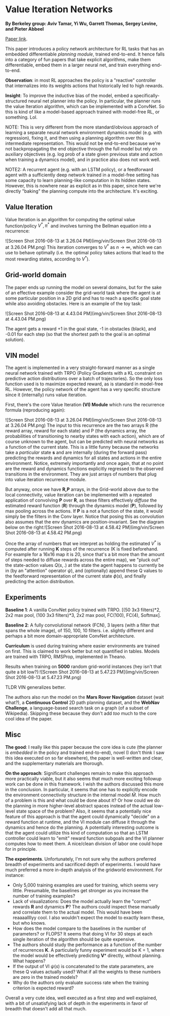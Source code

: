 # Value Iteration Networks

**By Berkeley group: Aviv Tamar, Yi Wu, Garrett Thomas, Sergey Levine, and Pieter Abbeel**

[Paper link](http://arxiv.org/abs/1602.02867).

This paper introduces a policy network architecture for RL tasks that has an embedded differentiable *planning module*, trained end-to-end. It hence falls into a category of fun papers that take explicit algorithms, make them differentiable, embed them in a larger neural net, and train everything end-to-end.

**Observation**: in most RL approaches the policy is a "reactive" controller that internalizes into its weights actions that historically led to high rewards.

**Insight**: To improve the inductive bias of the model, embed a specifically-structured neural net planner into the policy. In particular, the planner runs the value Iteration algorithm, which can be implemented with a ConvNet. So this is kind of like a model-based approach trained with model-free RL, or something. Lol.

NOTE: This is very different from the more standard/obvious approach of learning a separate neural network environment dynamics model (e.g. with regression), fixing it, and then using a planning algorithm over this intermediate representation. This would not be end-to-end because we're not backpropagating the end objective through the full model but rely on auxiliary objectives (e.g. log prob of a state given previous state and action when training a dynamics model), and in practice also does not work well.

NOTE2: A recurrent agent (e.g. with an LSTM policy), or a feedforward agent with a sufficiently deep network trained in a model-free setting has some capacity to learn planning-like computation in its hidden states. However, this is nowhere near as explicit as in this paper, since here we're directly "baking" the planning compute into the architecture. It's exciting.



## Value Iteration

Value Iteration is an algorithm for computing the optimal value function/policy $V^*, \pi^*$ and involves turning the Bellman equation into a recurrence:

![Screen Shot 2016-08-13 at 3.26.04 PM](img/vin/Screen Shot 2016-08-13 at 3.26.04 PM.png)
This iteration converges to $V^*$ as $n \rightarrow \infty$, which we can use to behave optimally (i.e. the optimal policy takes actions that lead to the most rewarding states, according to $V^*$). 



## Grid-world domain

The paper ends up running the model on several domains, but for the sake of an effective example consider the grid-world task where the agent is at some particular position in a 2D grid and has to reach a specific goal state while also avoiding obstacles. Here is an example of the toy task:

 ![Screen Shot 2016-08-13 at 4.43.04 PM](img/vin/Screen Shot 2016-08-13 at 4.43.04 PM.png)

The agent gets a reward +1 in the goal state, -1 in obstacles (black), and -0.01 for each step (so that the shortest path to the goal is an optimal solution).



## VIN model

The agent is implemented in a very straight-forward manner as a single neural network trained with TRPO (Policy Gradients with a KL constraint on predictive action distributions over a batch of trajectories). So the only loss function used is to maximize expected reward, as is standard in model-free RL. However, the policy network of the agent has a very specific structure since it (internally) runs value iteration.

First, there's the core Value Iteration **(VI) Module** which runs the recurrence formula (reproducing again):

![Screen Shot 2016-08-13 at 3.26.04 PM](img/vin/Screen Shot 2016-08-13 at 3.26.04 PM.png)
The input to this recurrence are the two arrays R (the reward array, reward for each state) and P (the dynamics array, the probabilities of transitioning to nearby states with each action), which are of course unknown to the agent, but can be predicted with neural networks as a function of the current state. This is a little funny because the networks take a _particular_ state **s** and are internally (during the forward pass) predicting the rewards and dynamics for all states and actions in the entire environment. Notice, extremely importantly and once again, that at no point are the reward and dynamics functions explicitly regressed to the observed transitions in the environment. They are just arrays of numbers that plug into value iteration recurrence module.

But anyway, once we have **R,P** arrays, in the Grid-world above due to the local connectivity, value iteration can be implemented with a repeated application of convolving **P** over **R**, as these filters effectively *diffuse* the estimated reward function (**R**) through the dynamics model (**P**), followed by max pooling across the actions. If **P** is a not a function of the state, it would simply be the filters in the Conv layer. Notice that posing this as convolution also assumes that the env dynamics are position-invariant. See the diagram below on the right:![Screen Shot 2016-08-13 at 4.58.42 PM](img/vin/Screen Shot 2016-08-13 at 4.58.42 PM.png)

Once the array of numbers that we interpret as holding the estimated $V^*$ is computed after running **K** steps of the recurrence (K is fixed beforehand. For example for a 16x16 map it is 20, since that's a bit more than the amount of steps needed to diffuse rewards across the entire map), we "pluck out" the state-action values $Q(s,.)$ at the state the agent happens to currently be in (by an "attention" operator $\psi$), and (optionally) append these Q values to the feedforward representation of the current state $\phi(s)$, and finally predicting the action distribution.



## Experiments

**Baseline 1**: A vanilla ConvNet policy trained with TRPO. [(50 3x3 filters)\*2, 2x2 max pool, (100 3x3 filters)\*3, 2x2 max pool, FC(100), FC(4), Softmax].

**Baseline 2**: A fully convolutional network (FCN), 3 layers (with a filter that spans the whole image), of 150, 100, 10 filters. i.e. slightly different and perhaps a bit more domain-appropriate ConvNet architecture.

**Curriculum** is used during training where easier environments are trained on first. This is claimed to work better but not quantified in tables. Models are trained with TRPO, RMSProp, implemented in Theano.

Results when training on **5000** random grid-world instances (hey isn't that quite a bit low?):![Screen Shot 2016-08-13 at 5.47.23 PM](img/vin/Screen Shot 2016-08-13 at 5.47.23 PM.png)

TLDR VIN generalizes better.

The authors also run the model on the **Mars Rover Navigation** dataset (wait what?), a **Continuous Control** 2D path planning dataset, and the **WebNav Challenge**, a language-based search task on a graph (of a subset of Wikipedia). Skipping these because they don't add _too_ much to the core cool idea of the paper.

## Misc

**The good**: I really like this paper because the core idea is cute (the planner is *embedded* in the policy and trained end-to-end), novel (I don't think I saw this idea executed on so far elsewhere), the paper is well-written and clear, and the supplementary materials are thorough.

**On the approach**: Significant challenges remain to make this approach more practically viable, but it also seems that much more exciting followup work can be done in this framework. I wish the authors discussed this more in the conclusion. In particular, it seems that one has to explicitly encode the environment connectivity structure in the internal model $\bar{M}$. How much of a problem is this and what could be done about it? Or how could we do the planning in more higher-level abstract spaces instead of the actual low-level state space of the problem? Also, it seems that a potentially nice feature of this approach is that the agent could dynamically "decide" on a reward function at runtime, and the VI module can diffuse it through the dynamics and hence do the planning.  A potentially interesting outcome is that the agent could utilize this kind of computation so that  an LSTM controller could learn to "emit" reward function subgoals and the VI planner computes how to meet them. A nice/clean division of labor one could hope for in principle.

**The experiments**. Unfortunately, I'm not sure why the authors preferred breadth of experiments and sacrificed depth of experiments. I would have much preferred a more in-depth analysis of the gridworld environment. For instance:

- Only 5,000 training examples are used for training, which seems very little. Presumable, the baselines get stronger as you increase the number of training examples?
- Lack of visualizations: Does the model actually learn the "correct" rewards **R** and dynamics **P**? The authors could inspect these manually and correlate them to the actual model. This would have been reaaaallllyy cool. I also wouldn't expect the model to exactly learn these, but who knows.
- How does the model compare to the baselines in the number of parameters? or FLOPS? It seems that doing VI for 30 steps at each single iteration of the algorithm should be quite expensive.
- The authors should study the performance as a function of the number of recurrences **K**. A particularly funny experiment would be K = 1, where the model would be effectively predicting **V*** directly, without planning. What happens?
- If the output of VI $\psi(s)$ is concatenated to the state parameters, are these Q values actually used? What if all the weights to these numbers are zero in the trained models?
- Why do the authors only evaluate success rate when the training criterion is expected reward?



Overall a very cute idea, well executed as a first step and well explained, with a bit of unsatisfying lack of depth in the experiments in favor of breadth that doesn't add all that much.